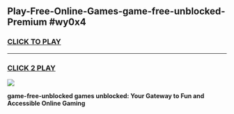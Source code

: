 
## Play-Free-Online-Games-game-free-unblocked-Premium #wy0x4
<h3>
<a href="https://premium.freeplayer.one?title=game-free-unblocked&ref=8M">CLICK TO PLAY</a></h3>
<hr>

<h3>
<a href="https://premium.freeplayer.one?title=game-free-unblocked&ref=8M">CLICK 2 PLAY</a>
  
</h3>

<a href="https://premium.freeplayer.one?title=game-free-unblocked&ref=8M"><img src="https://clearcache.store/games.png"></a>


**game-free-unblocked games unblocked: Your Gateway to Fun and Accessible Online Gaming**

